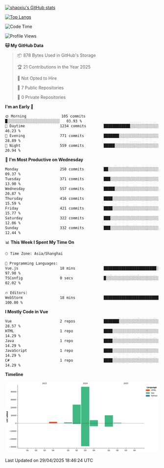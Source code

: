 [![shaoxiu's GitHub stats](https://github-readme-stats.vercel.app/api?username=shaoxiu&count_private=true&show_icons=true)](https://github.com/anuraghazra/github-readme-stats)

[![Top Langs](https://github-readme-stats.vercel.app/api/top-langs/?username=shaoxiu&layout=compact)](https://github.com/anuraghazra/github-readme-stats)


<!--START_SECTION:waka-->
![Code Time](http://img.shields.io/badge/Code%20Time-179%20hrs%2014%20mins-blue)

![Profile Views](http://img.shields.io/badge/Profile%20Views-0-blue)

**🐱 My GitHub Data** 

> 📦 878 Bytes Used in GitHub's Storage 
 > 
> 🏆 21 Contributions in the Year 2025
 > 
> 🚫 Not Opted to Hire
 > 
> 📜 7 Public Repositories 
 > 
> 🔑 0 Private Repositories 
 > 
**I'm an Early 🐤** 

```text
🌞 Morning                105 commits         █░░░░░░░░░░░░░░░░░░░░░░░░   03.93 % 
🌆 Daytime                1234 commits        ████████████░░░░░░░░░░░░░   46.23 % 
🌃 Evening                771 commits         ███████░░░░░░░░░░░░░░░░░░   28.89 % 
🌙 Night                  559 commits         █████░░░░░░░░░░░░░░░░░░░░   20.94 % 
```
📅 **I'm Most Productive on Wednesday** 

```text
Monday                   250 commits         ██░░░░░░░░░░░░░░░░░░░░░░░   09.37 % 
Tuesday                  371 commits         ███░░░░░░░░░░░░░░░░░░░░░░   13.90 % 
Wednesday                557 commits         █████░░░░░░░░░░░░░░░░░░░░   20.87 % 
Thursday                 416 commits         ████░░░░░░░░░░░░░░░░░░░░░   15.59 % 
Friday                   421 commits         ████░░░░░░░░░░░░░░░░░░░░░   15.77 % 
Saturday                 322 commits         ███░░░░░░░░░░░░░░░░░░░░░░   12.06 % 
Sunday                   332 commits         ███░░░░░░░░░░░░░░░░░░░░░░   12.44 % 
```


📊 **This Week I Spent My Time On** 

```text
🕑︎ Time Zone: Asia/Shanghai

💬 Programming Languages: 
Vue.js                   18 mins             ████████████████████████░   97.98 % 
TSConfig                 0 secs              █░░░░░░░░░░░░░░░░░░░░░░░░   02.02 % 

🔥 Editors: 
WebStorm                 18 mins             █████████████████████████   100.00 % 
```

**I Mostly Code in Vue** 

```text
Vue                      2 repos             ███████░░░░░░░░░░░░░░░░░░   28.57 % 
HTML                     1 repo              ████░░░░░░░░░░░░░░░░░░░░░   14.29 % 
Java                     1 repo              ████░░░░░░░░░░░░░░░░░░░░░   14.29 % 
JavaScript               1 repo              ████░░░░░░░░░░░░░░░░░░░░░   14.29 % 
C#                       1 repo              ████░░░░░░░░░░░░░░░░░░░░░   14.29 % 
```



**Timeline**

![Lines of Code chart](https://raw.githubusercontent.com/shaoxiu/shaoxiu/main/assets/bar_graph.png)


 Last Updated on 29/04/2025 18:46:24 UTC
<!--END_SECTION:waka-->

